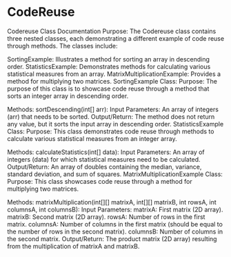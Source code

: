 # CodeReuse
Codereuse Class Documentation
Purpose:
The Codereuse class contains three nested classes, each demonstrating a different example of code reuse through methods. The classes include:

SortingExample: Illustrates a method for sorting an array in descending order.
StatisticsExample: Demonstrates methods for calculating various statistical measures from an array.
MatrixMultiplicationExample: Provides a method for multiplying two matrices.
SortingExample Class:
Purpose:
The purpose of this class is to showcase code reuse through a method that sorts an integer array in descending order.

Methods:
sortDescending(int[] arr):
Input Parameters: An array of integers (arr) that needs to be sorted.
Output/Return: The method does not return any value, but it sorts the input array in descending order.                   StatisticsExample Class:
Purpose:
This class demonstrates code reuse through methods to calculate various statistical measures from an integer array.

Methods:
calculateStatistics(int[] data):
Input Parameters: An array of integers (data) for which statistical measures need to be calculated.
Output/Return: An array of doubles containing the median, variance, standard deviation, and sum of squares.                                                                                                                                                                      MatrixMultiplicationExample Class:
Purpose:
This class showcases code reuse through a method for multiplying two matrices.

Methods:
matrixMultiplication(int[][] matrixA, int[][] matrixB, int rowsA, int columnsA, int columnsB):
Input Parameters:
matrixA: First matrix (2D array).
matrixB: Second matrix (2D array).
rowsA: Number of rows in the first matrix.
columnsA: Number of columns in the first matrix (should be equal to the number of rows in the second matrix).
columnsB: Number of columns in the second matrix.
Output/Return: The product matrix (2D array) resulting from the multiplication of matrixA and matrixB.
